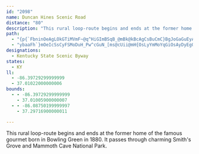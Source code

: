```yaml
---
id: "2098"
name: Duncan Hines Scenic Road
distance: "80"
description: "This rural loop-route begins and ends at the former home of the famous gourmet born in Bowling Green in 1880. It passes through charming Smith's Grove and Mammoth Cave National Park."
path:
  - "{p{`FbninOeAgLOkGTiMVmF~@q^HiGImBSqB_@mBk@kBcAgCsBuCmC}BgJoGaGuEyAyA_BsBsCyEwXss@eH{PwVwk@_GaMsc@w|@_D{HmDaLiCoHiNg^kAuC"
  - "ybaaFh`}mOeIcSsCyFSMoDuH_Pw^cGuN_[ms@cUii@mH{OsLyYmMoYqGiOsAyDyEgQyOol@wIi]sPch@iIcVwDsMy@aD}A{JcCiKyToz@iQco@wZibAyAgEcl@hVeAXeBJ_CKkImAiCk@mAg@yD_DiBkAoDkB{CoAcDg@sMuA_GMsSlA}g@i@aELyCr@sCpAiClBmAnAoEdHiAdDyAtFc@jAiAfByDrCeE~BkC~@mALiA@}Dm@szAkd@}EmBmCgBeDoDeE}HwHoM{CaFwDyFiDsCgB{@aEgA{AQqB?oD?a`@~AiJXeGf@eIdCyEtCgCrBoNrMaF`FeRzR}Zr\\sC~Dg\\rh@eIbJ{NfMaF`GwJzNsQnRiDfEg@xAiBrHe@hD[pDStTHh@rBxBh@|@PzAOjA_@x@_Tv\\wG`KmAdByBfCsGzGqJzI}AlBqJzN{ItNmGdJ_CtBeDpBoCx@iDh@dB~HRlB?jBSrAW~@aA~AcGbHyAvA_Bx@mAd@qHxAaAhAm@hA_@lAm@lDu@tKy@bGoApF]`DClBVpDDrCE~AWtA{@pBiD|F}BpCsFnDcA|@iAxDOlCi@dg@DhEZdCrJxc@^lCBp@C`BOzAcB~Ki@~Bo@lAcAz@kElBkAv@sEdF_\\rb@}B`EyE`Ly@dA_Ar@_Bn@cRbEiBn@aBdAyAxAkAjBkMbX}BfDyBfB{_@nWcZdWkG~FwBfDmClFaAfDkAfHiA`M?fEFx@t@~Fn@rUo@nAy@Z{]fAkb@bAqBLoBd@mCrAyBjBcCtDsCtFeA~AsApA}A~@cUbKwFxBw_@lLgD~@_BL{Kq@yr@gGm\\gAmBQy@Os@WcBgAwMeNgBmCgJeRdL{NXk@J{@M_DyIotAcBia@?aBN_Ax@yBtWac@tBeEd@yCh@}Jh@gGtBsINsALyAJyInA{ILaBByDZgI^mAfBkBn@gAd@aBbAkGh@yAj@u@pCkAh@_ATsAEyBmDoi@m@}BuQuf@y@sC]}BP{BnDuId@qC|@}o@rAyd@^wDrAiGPkBISx@aB\\kAbG_`@r@eDx@{BdAmBpAyA~AcAhAa@lB_@`Oy@vKeAjYaAlDX~Bl@`B`AtBrBb@cCDqDo@iKBgDZmC`EaSRaBC_BwByLy@{I_@{AyAeCyAaAmCmAcBQ_B@cDdB_Cb@yNyCgFWo@W}@{@{AmEc@yBCk@FgAt@_DbGiQl@sBz@uF^sAdAwAjBaAb@c@d@_AdAgFh@s@lBmAb@s@dAiHbBsM^{AnOoVzKoNlAkBhJaR`AyC`@sBRcDBmJ^gEt@kCvH}PXeBF{BSqCs@gDcAsByA{AiB_AiAW{JeAkCgA}@s@c@m@s@_By@kDmEcZ[{CImBHaB^sC~@kDzJqUnBkFx@iERkCC_DKaCc@uCm@wB{@sBeQqXwCgFyAgEm@aCq@}G_AsF}@cDgBgFo@}Ce@qF?qDh@cz@RiNPsCX_Bn@kCbA{Bz[{c@bB}ChAoDbCaRnAyDrAuCxAkBrBsBlg@k]nGaD|@eAn@yAReBBo@gA{JKcCFiFl@qIrAoQn@uEhAeErDqI|BkGpIgZdBsEb@Fx@GhF_B`E_@h@QxCaB|@YjKqBrLaIpCsAhEyCdCqA|Am@nFuAlIqAbCm@n@_@b@k@t@aDrA{C^]tAY|Aw@h@?nCp@tGr@r@RxA~@nF\\^J`An@dDvCzGhCbCnBfErBlF`AdCjAvD|BnAh@vALnB`@nAdAbAjCb@p@n@XhBXlCRr@MrEqCdDeBv@S~@Ah@FrC`C|AXjA[zAmA|A}@|KAjOk@t@WvBmAzKcIx@LtAj@lBXxCcAlCiAdBqAfCqAnC{@zF_AnAa@t@e@`GmElCsD~@wBnBoHb@kAfCaEbCgDj@e@|Bm@xNgB`Iw@pLs@hA?j@JfFlChAZh@BbAYfBqAfBgBpAm@rAIdEb@|@IvCaAnAG|CLhFeAtHoB~AkA~@}@lAiCTy@rAyJZeCb@yCl@iCd@mAbEyD~@kAh@yAG_DS{@w@wAcCcDu@sB_AeGDmEl@mOJaIEaDi@uBoCeEuAsEk@yAmEsHUo@YeCZyHAoAn@w@hDgCrAq@fCo@rD]jOAjGYlIcApXgGtCM`CPhBl@rAx@t@r@xAjBrAxDbB`It@fBvCzEdA~C|@tG~@lEhAvBvAbBdC~AhD~@jKJfDRdDl@xNbEjHhDo@jCg@`DKrAC~BDrAV`ChBlJb@lEJ~CEhHLjFZfC~@fDtBdFzDzHt@xBTxALhC?vAMpAa@zB}BlGk@xBa@fEe@~CsAzCkBrBqBdAyOrCcBl@yC~AiBxAyAvAiBfC_BnCgHfPaEfLwChJc@xB]jD@zAR`CpGbY~@~FdAnJf@rJThQh@zKExEMrAa@xBqEtKcAlC{@~C}@|DoBtNgAvC_BtBuG|DeEtDwFrDcAdAe@t@_AvBYrASnAEpDbAhNPvEEfCiAnPe@vKc@lQ|@^lHrHrAz@bDxAx@RfEl@xA^hGpCxAlAfAxA~@`BrAxCt@~@ZR\\HtBFfB^pA~@tBlCx@p@n@`@xAXzAB|@Qn\\aIrDw@bBSxS[pIRxG_A`LkAlAE|B{JbAuCt@wAja@uk@lAsBtJiX~AuFrBsE`l@ybAxBwC~A{AlCwBdLaD~CkAtpAcl@nAK`FXt@d@b@rA^l@hBNrCh@x@RdBhAhARxAGzDqAr@CnQbBfGZj`@MrBK`J{Br@_@^m@F]NaEHk@\\{@bFyFlEyHpDsClKcHvAw@hBM~v@zBt@OlAw@zHuGtBkBnAsBXWn@IvCIpXyDCv`@[xGJr@\\^f@LtDb@zn@hF|VjHp@^f@l@z@~BfC|KT~BB~BOvGZpCl@jBrG|L^dAr@xCZnDf@nW`@`Er@rCeBfCiAvB}@`Ce@dC}@fGe@xE_AbQy@rE}Afn@IbJBpCHbA|@jCBpAyC~_@yE~{@cA`WNbR]fFH~AfAvHqGy@a]mC_AAORFzQGr@OJqTd@bBre@rBpRR`E_Hh{AjQdBxFfA|E[vJn@XVHd@o@bLFp@PXx@Th\\pCp@^P~@fDbl@bCfOXl@^JbCaAn@Ix@g@xDmAtGgCvIsCNfANz@b@HrUyAhe@yBcAh}AiCdSw@fHu@bW?~EbCj^H|W?bOIzMBlEdBhQbAtH~@|CxDvGp@|Aj@bBNhAHbDUdC}@fDaKhXu@rDM~Ao@pa@Bhp@Ur`@SfNYlDe@rBs@fBiD~F{N|SaCjCeDtC"
designations:
  - Kentucky State Scenic Byway
states:
  - KY
ll:
  - -86.39729299999999
  - 37.01022000000006
bounds:
  - - -86.39729299999999
    - 37.01005900000007
  - - -86.08750199999997
    - 37.29716900000011

---
```


This rural loop-route begins and ends at the former home of the famous gourmet born in Bowling Green in 1880. It passes through charming Smith's Grove and Mammoth Cave National Park.
